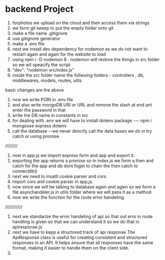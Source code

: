 # backend Project

1. forphotos we upload on the cloud and then access them via strings
2. we form git keeep to put the empty folder onto git
3. make a file name .gitignore
4. use gitignore generator
5. make a .env file
6. next we install dev dependency for nodemon as we do not want to restart again and again for the website to load
7. using npm i -D nodemon
8 . nodemon will restore the things in src folder so we wll speacify the script
9. "dev": "nodemon src/index.js"
10. inside the src folder name the follwoing folders - controllers , db, middlewares, models, routes, utils

 basic changes are the above

 1. now we write PORt in .env file
 2. and also write mongoDB URI or URL and remove the slash at end ant enter the password in that
 3. write the DB name in constants in src
 4. for dealing with .env we will have to install dotenv package --- npm i mongoose express dotenv
5. call the database --we never directly call the data bases we do in try catch or using promise


////////

1. now in app.js we import express form and app and export it.
2. exporting the app returns a promise so in index.js we form a then and catch for the app and db dont foget to chain the then catch to connectdb()
3. next we need to insatll cookie parser and cors
4. import cors and cookie parser in app,js.
5. now since we will be talking to database again and again so we form a file asynchandeler.js in utils folder where we will pass it as a method
6. now we write the function for the route error handeling


///////////

1. next we standarize the error handeling of api so that out erro in route handling is given so that we can understand it so we do that in apiresponse.js
2. next we have to kepp a structored track of api response
The ApiResponse class is useful for creating consistent and structured responses in an API. It helps ensure that all responses have the same format, making it easier to handle them on the client side.
3.